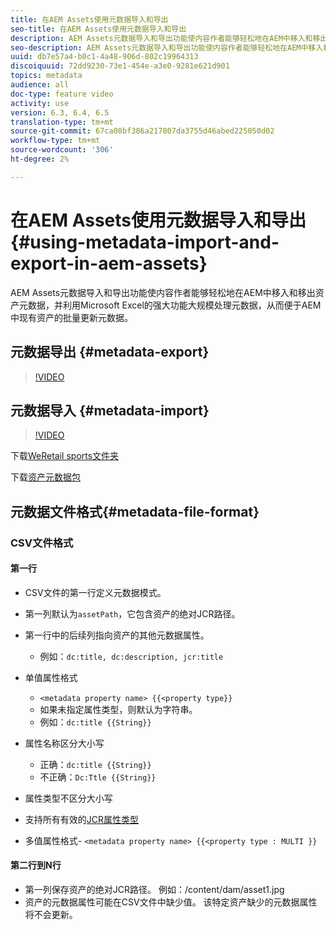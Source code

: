 ```yaml
---
title: 在AEM Assets使用元数据导入和导出
seo-title: 在AEM Assets使用元数据导入和导出
description: AEM Assets元数据导入和导出功能使内容作者能够轻松地在AEM中移入和移出资产元数据，并利用Microsoft Excel的强大功能大规模处理元数据，从而便于AEM中现有资产的批量更新元数据。
seo-description: AEM Assets元数据导入和导出功能使内容作者能够轻松地在AEM中移入和移出资产元数据，并利用Microsoft Excel的强大功能大规模处理元数据，从而便于AEM中现有资产的批量更新元数据。
uuid: db7e57a4-b0c1-4a48-906d-802c19964313
discoiquuid: 72dd9230-73e1-454e-a3e0-9281e621d901
topics: metadata
audience: all
doc-type: feature video
activity: use
version: 6.3, 6.4, 6.5
translation-type: tm+mt
source-git-commit: 67ca08bf386a217807da3755d46abed225050d02
workflow-type: tm+mt
source-wordcount: '306'
ht-degree: 2%

---
```



# 在AEM Assets使用元数据导入和导出{#using-metadata-import-and-export-in-aem-assets}

AEM Assets元数据导入和导出功能使内容作者能够轻松地在AEM中移入和移出资产元数据，并利用Microsoft Excel的强大功能大规模处理元数据，从而便于AEM中现有资产的批量更新元数据。

## 元数据导出 {#metadata-export}

>[!VIDEO](https://video.tv.adobe.com/v/22132/?quality=9&learn=on)

## 元数据导入 {#metadata-import}

>[!VIDEO](https://video.tv.adobe.com/v/21374/?quality=9&learn=on)

下载[WeRetail sports文件夹](assets/we-retail-sports.zip)

下载[资产元数据包](assets/we-retail-sports-asset-metadata.zip)

## 元数据文件格式{#metadata-file-format}

### CSV文件格式

#### 第一行

* CSV文件的第一行定义元数据模式。
* 第一列默认为`assetPath`，它包含资产的绝对JCR路径。

* 第一行中的后续列指向资产的其他元数据属性。

   * 例如：`dc:title, dc:description, jcr:title`

* 单值属性格式

   * `<metadata property name> {{<property type}}`
   * 如果未指定属性类型，则默认为字符串。
   * 例如：`dc:title {{String}}`

* 属性名称区分大小写
   * 正确：`dc:title {{String}}`
   * 不正确：`Dc:Ttle {{String}}`

* 属性类型不区分大小写
* 支持所有有效的[JCR属性类型](https://docs.adobe.com/docs/en/spec/jsr170/javadocs/jcr-2.0/javax/jcr/PropertyType.html)

* 多值属性格式- `<metadata property name> {{<property type : MULTI }}`

#### 第二行到N行

* 第一列保存资产的绝对JCR路径。 例如：/content/dam/asset1.jpg
* 资产的元数据属性可能在CSV文件中缺少值。 该特定资产缺少的元数据属性将不会更新。